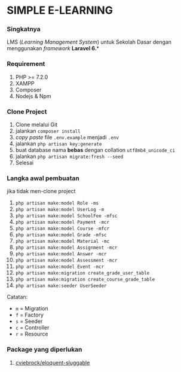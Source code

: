 # **SIMPLE E-LEARNING**

### **Singkatnya**

LMS (*Learning Management System*) untuk Sekolah Dasar dengan menggunakan *framework* **Laravel 6.***

### **Requirement**
1. PHP >= 7.2.0
2. XAMPP
3. Composer
4. Nodejs & Npm

### **Clone Project**
1. Clone melalui Git
2. jalankan `composer install`
3. *copy paste* file `.env.example` menjadi `.env`
4. jalankan `php artisan key:generate`
5. buat database nama **bebas** dengan collation `utf8mb4_unicode_ci`
6. jalankan `php artisan migrate:fresh --seed`
7. Selesai

### **Langka awal pembuatan**
jika tidak men-clone project

1. `php artisan make:model Role -ms`
2. `php artisan make:model UserLog -m`
3. `php artisan make:model SchoolFee -mfsc`
4. `php artisan make:model Payment -mcr`
5. `php artisan make:model Course -mfcr`
6. `php artisan make:model Grade -mfsc`
7. `php artisan make:model Material -mc`
8. `php artisan make:model Assignment -mcr`
9. `php artisan make:model Answer -mcr`
10. `php artisan make:model Assessment -mcr`
11. `php artisan make:model Event -mcr`
12. `php artisan make:migration create_grade_user_table`
13. `php artisan make:migration create_course_grade_table`
14. `php artisan make:seeder UserSeeder`

Catatan:

- `m` = Migration
- `f` = Factory
- `s` = Seeder
- `c` = Controller
- `r` = Resource

### **Package yang diperlukan**

1. [cviebrock/eloquent-sluggable](https://github.com/cviebrock/eloquent-sluggable)